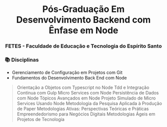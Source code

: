 <div align="center">
  <h1>Pós-Graduação Em Desenvolvimento Backend com Ênfase em Node</h1>
  <h3>FETES - Faculdade de Educação e Tecnologia do Espírito Santo</h3> 
</div>

<h3>📚 Disciplinas</h3>

* Gerenciamento de Configuração em Projetos com Git
* Fundamentos do Desenvolvimento Back End com Node
> Orientação a Objetos com Typescript no Node
> Tdd e Integração Contínua com Gulp
> Micro Services com Node
> Persistência de Dados com Node
> Tópicos Avançados em Node
> Projeto Simulado de Micro Services Usando Node
> Metodologia da Pesquisa Aplicada à Produção de Paper
> Metodologias Ativas: Perspectivas Teóricas e Práticas
> Empreendedorismo para Negócios Digitais
> Metodologias Ágeis em Projetos de Tecnologia
